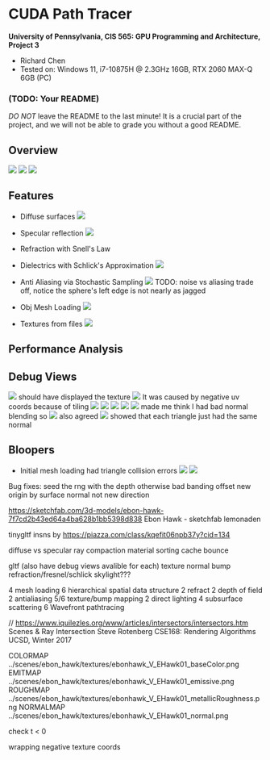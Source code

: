 CUDA Path Tracer
================

**University of Pennsylvania, CIS 565: GPU Programming and Architecture, Project 3**

* Richard Chen
* Tested on: Windows 11, i7-10875H @ 2.3GHz 16GB, RTX 2060 MAX-Q 6GB (PC)

### (TODO: Your README)

*DO NOT* leave the README to the last minute! It is a crucial part of the
project, and we will not be able to grade you without a good README.

## Overview

![](finalRenders/cornell_demo1.png)
![](finalRenders/cornell_demo2.png)
![](finalRenders/cornell_demo_tilt.png)

## Features

* Diffuse surfaces
![](finalRenders/cornell_dfl.png)

* Specular reflection
![](finalRenders/cornell_specular.png)

* Refraction with Snell's Law

* Dielectrics with Schlick's Approximation
![](finalRenders/cornell_dielectric.png)

* Anti Aliasing via Stochastic Sampling
![](finalRenders/cornell_antialiasing.png)
TODO: noise vs aliasing trade off, notice the sphere's left edge is not nearly as jagged

* Obj Mesh Loading
![](finalRenders/cow_shiny.png)

* Textures from files
![](finalRenders/texture_cow.png)

## Performance Analysis

## Debug Views
![](finalRenders/ebonhawk_surface_normals.png) should have displayed the texture
![](finalRenders/debug_texture_base_color.png) It was caused by negative uv coords because of tiling
![](finalRenders/texture_cube.png)
![](finalRenders/debug_normal_sphere.png)
![](finalRenders/debug_normal_cube_tilted.png)
![](finalRenders/debug_depth_cube.png)
![](finalRenders/debug_cow_normals.png) made me think I had bad normal blending so
![](finalRenders/debug_no_norm_blending.png) also agreed
![](finalRenders/debug_norm_inter_working.png) showed that each triangle just had the same normal

## Bloopers
* Initial mesh loading had triangle collision errors
![](finalRenders/objLoadingCow.png)
![](finalRenders/bug_mesh_triangle_shiny.png)


Bug fixes:
seed the rng with the depth otherwise bad banding
offset new origin by surface normal not new direction


https://sketchfab.com/3d-models/ebon-hawk-7f7cd2b43ed64a4ba628b1bb5398d838
Ebon Hawk - sketchfab lemonaden


tinygltf insns by https://piazza.com/class/kqefit06npb37y?cid=134

diffuse vs specular
ray compaction
material sorting
cache bounce


gltf (also have debug views avalible for each)
    texture
    normal
    bump
refraction/fresnel/schlick
skylight???

4 mesh loading 
6 hierarchical spatial data structure 
2 refract 
2 depth of field 
2 antialiasing
5/6 texture/bump mapping
2 direct lighting
4 subsurface scattering
6 Wavefront pathtracing

// https://www.iquilezles.org/www/articles/intersectors/intersectors.htm
Scenes & Ray Intersection 
Steve Rotenberg CSE168: Rendering Algorithms 
UCSD, Winter 2017


COLORMAP ../scenes/ebon_hawk/textures/ebonhawk_V_EHawk01_baseColor.png
EMITMAP ../scenes/ebon_hawk/textures/ebonhawk_V_EHawk01_emissive.png
ROUGHMAP ../scenes/ebon_hawk/textures/ebonhawk_V_EHawk01_metallicRoughness.png
NORMALMAP ../scenes/ebon_hawk/textures/ebonhawk_V_EHawk01_normal.png

check t < 0


wrapping negative texture coords
